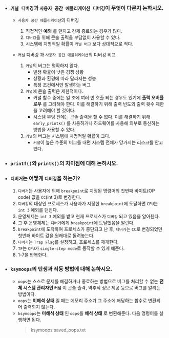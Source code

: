 - ### `커널 디버깅`과 `사용자 공간 애플리케이션 디버깅`이 무엇이 다른지 논하시오.
	- `사용자 공간 애플리케이션`의 디버깅
		1. 직접적인 __예외__ 를 던지고 강제 종료되는 경우가 많다.
		2. `디버깅`을 위해 콘솔 출력을 부담없이 사용할 수 있다.
		3. 시스템에 치명적일 확률이 `커널 버그` 보다 상대적으로 적다.
		
	- `커널` 디버깅 과 `사용자 공간 애플리케이션`의 디버깅 비교
		1. `커널`의 버그는 명확하지 않다.
			- 발생 확률이 낮은 경쟁 상황
			- 상황과 환경에 따라 달라지는 성능
			- 특정 조건에서만 발생하는 버그
		2. `커널`에 콘솔 출력은 제한적이다.
			- 커널 함수 중에는 일 초에 여러 번 호출 되는 경우도 있기에 __출력 오버플로우__ 를 고려해야 한다. 이를 해결하기 위해 출력 빈도와 출력 횟수 제한을 고려해야 할 것이다. 
			- 시스템 부팅 전에는 콘솔 출력을 할 수 없다. 이를 해결하기 위해 `early_printk()` 를 사용하거나 하드웨어를 사용해 외부로 통신하는 방법을 사용할 수 있다.
		3. `커널`의 버그는 시스템에 치명적일 확률이 크다.
			- `커널`이 높은 수준의 버그를 내면 시스템 전체가 망가지는 리스크를 안고 있다.
		
- ### `printf()`와 `printk()`의 차이점에 대해 논하시오.


- ### `디버거`는 어떻게 `디버깅`을 하는가?
    1. `디버거`는 사용자에 의해 `breakpoint`로 지정된 명령어의 첫번째 바이트(OP code) 값을 `CC`(int 3)로 변경한다.
    2. `디버깅`의 대상인 프로세스가 사용자가 지정한 `breakpoint`에 도달하면 `CPU`는 `int 3` 예외를 던진다.
    3. 운영체제는 `int 3` 예외를 받고 현재 프로세스가 `디버깅` 되고 있음을 알아챈다.
    4. 그 후 운영체제는 `디버거`에게 `breakpoint`에 도달했음을 알린다.
    5. `breakpoint`에 도착하여 프로세스가 중단되고 난 후, `디버거`는 `CC`로 변경되었던 첫번째 바이트 값을 원래대로 돌려놓는다.
    6. `디버거`는 `Trap Flag`를 설정하고, 프로세스를 재개한다.
    7. `TF`는 `CPU`가 `single-step mode`로 동작할 수 있게 해준다.
    8. 1-7을 반복한다.

- ### `ksymoops`의 탄생과 작동 방법에 대해 논하시오.
    - `oops`는 스스로 문제를 해결하거나 종료하는 방법으로 버그를 처리할 수 없는 __전체 시스템 관리자인 `커널`__ 이 콘솔 출력, 역추적 정보 제공 등으로 버그를 알리는 방법이다.
    - `oops`는 __미해석 상태__ 일 때는 메모리 주소가 그 주소에 해당하는 함수로 변환되어 출력되지 않는다. 
    - `ksymoops`는 __미해석 상태__ 인 `oops`를 __해석 상태__ 로 변환해준다. 다음 명령어를 실행하면 된다.
        > ksymoops saved_oops.txt